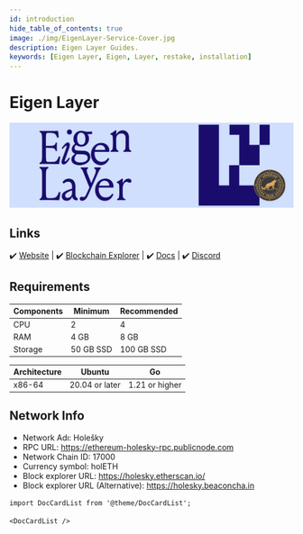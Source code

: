 ```yaml
---
id: introduction
hide_table_of_contents: true
image: ./img/EigenLayer-Service-Cover.jpg
description: Eigen Layer Guides.
keywords: [Eigen Layer, Eigen, Layer, restake, installation]
---
```

# Eigen Layer 

![EigenLayer](./img/EigenLayer-Service.jpg) 

## Links
 ✔️ [Website](https://www.eigenlayer.xyz) |
 ✔️ [Blockchain Explorer](https://holesky.etherscan.io) |
 ✔️ [Docs](https://docs.eigenlayer.xyz) |
 ✔️ [Discord](https://discord.gg/hxf4WUsACy)

## Requirements

| Components | Minimum | **Recommended** |
| ------------ | ------------ | ------------ |
| CPU |	2 | 4 |
| RAM	| 4 GB | 8 GB |
| Storage | 50 GB SSD | 100 GB SSD |

| Architecture | Ubuntu | Go | 
| ------------ | ------------ | ------------ | 
| x86-64 | 20.04 or later | 1.21 or higher  |

## Network Info 

* Network Adı: Holešky  
* RPC URL: https://ethereum-holesky-rpc.publicnode.com
* Network Chain ID: 17000
* Currency symbol: holETH
* Block explorer URL: https://holesky.etherscan.io/
* Block explorer URL (Alternative): https://holesky.beaconcha.in


```mdx-code-block
import DocCardList from '@theme/DocCardList';

<DocCardList />
```
